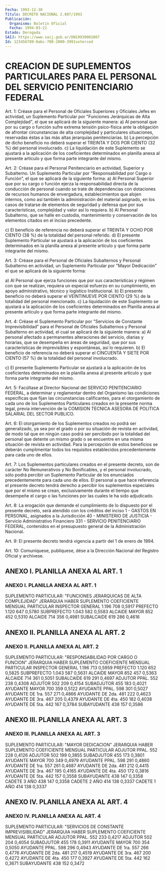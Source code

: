 ```yaml
---
Fecha: 1993-12-30
Título: DECRETO NACIONAL 2.807/1993
Publicación:
  Organismo: Boletín Oficial
  Fecha: 1994-03-21
Estado: Derogada
SAIJ: https://www.saij.gob.ar/DN19930002807
Id: 123456789-0abc-708-2000-3991soterced
---
```

# CREACION DE SUPLEMENTOS PARTICULARES PARA EL PERSONAL DEL SERVICIO PENITENCIARIO FEDERAL

<a id="1"></a>
Art.  1:  Créase  para  el  Personal de Oficiales Superiores y Oficiales Jefes  en  actividad,  un  Suplemento    Particular  por "Funciones Jerárquicas de Alta Complejidad", el que se  aplicará de la siguiente manera:  a)  Al  personal que por su cargo o función sufre extrema  tensión psico-física  ante la obligación de afrontar circunstancias de alta complejidad y particulares  situaciones, reservadas éstas a las más altas jerarquías penitenciarias.  b) La percepción de dicho beneficio  no  deberá superar el TREINTA Y DOS POR CIENTO (32 %) del personal involucrado.  c) La liquidación de este Suplemento se ajustará  a  la aplicación de  los coeficientes  determinados  en  planilla anexa al presente artículo y que forma parte integrante del mismo.

<a id="2"></a>
Art.  2:  Créase  para el Personal Penitenciario en actividad, Superior y Subalterno. Un Suplemento Particular por "Responsabilidad por Cargo  o Función",  el  que se aplicará de la siguiente forma:  a)  Al  Personal  Superior  que por su cargo o función  ejerza  la responsabilidad directa de la  conducción  de  personal  cuando  se trate  de dependencias  con  dotaciones  de  recursos  humanos  de envergadura, establecimientos  que  alojen  internos,  como  así también la administración del  material  asignado, en los casos de tratarse  de  elementos  de  seguridad y  defensa    que  por  sus características,    complejidad  y valor  así  lo  requiera.  b) Al Personal Subalterno, que se halle en custodia, mantenimiento y conservación  de los elementos citados en el inciso precedente.

c) El beneficio de referencia no  deberá  superar el TREINTA Y OCHO POR  CIENTO (38  %)  de la totalidad del personal  referido.  d) El presente Suplemento  Particular  se ajustará a la aplicación de los coeficientes determinados en la planilla  anexa  al presente artículo y que forma parte integrante del mismo.

<a id="3"></a>
Art.  3:  Créase  para  el Personal de Oficiales Subalternos y Personal Subalterno en actividad,  un  Suplemento  Particular  por "Mayor Dedicación" el  que se aplicará de la siguiente forma:

a) Al Personal que ejerza  funciones que por sus características y régimen con que se realizan,  requiera  un  especial esfuerzo en su cumplimiento,  en apoyo administrativo,  técnico    y   logístico Institucional.  b)  El  presente  beneficio  no deberá superar el VEINTINUEVE  POR CIENTO  (29 %)  de  la  totalidad del  personal  mencionado.  c) La liquidación de este  Suplemento  se ajustará a la aplicación de  los coeficientes determinados en Planilla  anexa  al  presente artículo y que forma parte integrante del mismo.

<a id="4"></a>
Art.  4:  Créase  el  Suplemento  Particular por "Servicios de Constante Imprevisibilidad"  para  el  Personal    de    Oficiales Subalternos   y Personal  Subalterno  en  actividad,  el  cual  se aplicará de la siguiente manera:  a) Al personal  afectado  a permanentes alteraciones del servicio, diarias y horarias, que se desempeña  en  áreas  de  seguridad, que por  sus características  de imprevisibles y espontáneas,  así  lo requieren.  b) El beneficio de referencia  no  deberá  superar  el CINCUENTA Y SIETE  POR CIENTO (57 %) de la totalidad del personal involucrado.

c) El presente  Suplemento  Particular se ajustará a la aplicación de los coeficientes determinados  en  la planilla anexa al presente artículo y que forma parte integrante del mismo.

<a id="5"></a>
Art. 5: Facúltase al Director Nacional del SERVICIO PENITENCIARIO  FEDERAL, a  determinar  y  reglamentar  dentro  del Organismo  las condiciones específicas que fijan las circunstancias calificantes,  para  el otorgamiento de cada uno de los Suplementos Particulares creados en la presente norma legal, previa intervención de la COMISION  TECNICA  ASESORA  DE POLITICA SALARIAL DEL SECTOR PUBLICO.

<a id="6"></a>
Art. 6: El otorgamiento de los Suplementos creados no podrá ser generalizado,  ya sea por el grado o por su situación de revista en actividad, de modo  tal  que en ningún caso podrá ser percibido por la  totalidad  del personal  que  detente  un  mismo  grado  o  se encuentre en una misma situación  de revista en actividad. Para la percepción de estos beneficios se deberán  cumplimentar  todos  los requisitos  establecidos precedentemente para  cada uno de ellos.

<a id="7"></a>
Art.  7:  Los  Suplementos particulares creados en el presente decreto, son de carácter  No  Remunerativos y No Bonificables, y el personal involucrado, sólo podrá  percibir un Suplemento Particular de  los  enunciados precedentemente para  cada  uno  de  ellos.  El personal a  que  hace referencia el presente decreto tendrá derecho a percibir los suplementos especiales  que  por el mismo se crean, exclusivamente  durante  el tiempo que desempeñe  el  cargo  o  las funciones por las cuales le ha sido adjudicado.

<a id="8"></a>
Art.  8:  La  erogación  que  demande  el  cumplimiento  de lo dispuesto por  el presente decreto, será atendido con los créditos del inciso 1 - GASTOS EN  PERSONAL, asignados a la Jurisdicción 40 - MINISTERIO DE JUSTICIA - Servicio  Administrativo  Financiero 331 -  SERVICIO  PENITENCIARIO  FEDERAL, contenidos  en el presupuesto general de la Administración Nacional.

<a id="9"></a>
Art.  9: El presente decreto tendrá vigencia a partir del 1 de enero de 1994.

<a id="10"></a>
Art. 10: Comuníquese, publíquese, dése a la Dirección Nacional del Registro Oficial y archívese.

## ANEXO I. PLANILLA ANEXA AL ART. 1

### ANEXO I. PLANILLA ANEXA AL ART. 1

<a id="1"></a>
SUPLEMENTO PARTICULAR: "FUNCIONES JERARQUICAS DE ALTA                                    COMPLEJIDAD" JERARQUIA            HABER        SUPLEMENTO     COEFICIENTE                     MENSUAL       PARTICULAR  INSPECTOR GENERAL    1.196          708              0,5917  PREFECTO             1.120          647              0,5780  SUBPREFECTO          1.043          582              0,5583  ALCAIDE MAYOR          852          452              0,5310  ALCAIDE                714          356              0,4981  SUBALCAIDE             619          286              0,4616

## ANEXO II. PLANILLA ANEXA AL ART. 2

### ANEXO II. PLANILLA ANEXA AL ART. 2

<a id="1"></a>
SUPLEMENTO PARTICULAR: "RESPONSABILIDAD POR CARGO O                                  FUNCION" JERARQUIA            HABER       SUPLEMENTO       COEFICIENTE                      MENSUAL     PARTICULAR INSPECTOR GENERAL     1.196           713            0,5959  PREFECTO              1.120           652            0,5825  SUBPREFECTO           1.043           587            0,5631  ALCAIDE MAYOR           852           457            0,5363  ALCAIDE                 714           361            0,5051  SUBALCAIDE              619           291            0,4697  ADJUTOR PPAL.           552           238            0,4308  ADJUTOR                 502           209            0,4154  SUBADJUTOR              455           183            0,4021  AYUDANTE MAYOR          700           359            0,5122  AYUDANTE PPAL.          598           301            0,5027  AYUDANTE DE 1ra.        557           271            0,4866  AYUDANTE DE 2da.        481           222            0,4623  AYUDANTE DE 3ra.        467           205            0,4379  AYUDANTE DE 4ta.        450           182            0,4038  AYUDANTE DE 5ta.        442           167            0,3784  SUBAYUDANTE             438           157            0,3586

## ANEXO III. PLANILLA ANEXA AL ART. 3

### ANEXO III. PLANILLA ANEXA AL ART. 3

<a id="1"></a>
SUPLEMENTO PARTICULAR: "MAYOR DEDICACION" JERARQUIA           HABER         SUPLEMENTO      COEFICIENTE                     MENSUAL       PARTICULAR  ADJUTOR PPAL.         552            228             0,4126  ADJUTOR               502            199             0,3855  SUBADJUTOR            455            173             0,3801  AYUDANTE MAYOR        700            349             0,4979  AYUDANTE PPAL.        598            291             0,4860  AYUDANTE DE 1ra.      557            261             0,4687  AYUDANTE DE 2da.      481            212             0,4415  AYUDANTE DE 3ra.      467            195             0,4165  AYUDANTE DE 4ta.      450            172             0,3816  AYUDANTE DE 5ta.      442            157             0,3558  SUBAYUDANTE           438            147             0,3358  CADETE 3 AÑO          438            147             0,3358  CADETE 2 AÑO          414            138             0,3337  CADETE  1 AÑO         414            138             0,3337

## ANEXO IV. PLANILLA ANEXA AL ART. 4

### ANEXO IV. PLANILLA ANEXA AL ART. 4

<a id="1"></a>
SUPLEMENTO PARTICULAR: "SERVICIOS DE CONSTANTE IMPREVISIBILIDAD"  JERARQUIA             HABER        SUPLEMENTO      COEFICIENTE                      MENSUAL       PARTICULAR  ADJUTOR PPAL.           552           233             0,4217  ADJUTOR                 502           204             0,4054  SUBADJUTOR              455           178             0,3911  AYUDANTE MAYOR          700           354             0,5050  AYUDANTE PPAL.          598           296             0,4943  AYUDANTE DE 1ra.        557           266             0,4776  AYUDANTE DE 2da.        481           217             0,4519  AYUDANTE DE 3ra.        467           200             0,4272  AYUDANTE DE 4ta.        450           177             0,3927  AYUDANTE DE 5ta.        442           162             0,3671  SUBAYUDANTE             438           152             0,3472